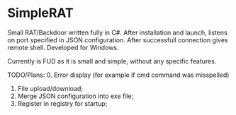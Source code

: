 # SimpleRAT

Small RAT/Backdoor written fully in C#.
After installation and launch, listens on port specified in JSON configuration. After successfull connection gives remote shell.
Developed for Windows.

Currently is FUD as it is small and simple, without any specific features.

TODO/Plans: 
0. Error display (for example if cmd command was misspelled)
1. File upload/download;
2. Merge JSON configuration into exe file;
3. Register in registry for startup;
